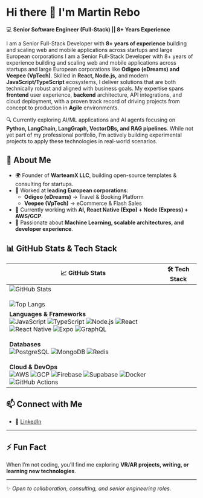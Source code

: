 # Hi there 👋 I'm Martin Rebo  

💻 **Senior Software Engineer (Full-Stack) || 8+ Years Experience**  

I am a Senior Full-Stack Developer with **8+ years of experience** building and scaling web and mobile applications across startups and large European corporations I am a Senior Full-Stack Developer with 8+ years of experience building and scaling web and mobile applications across startups and large European corporations like **Odigeo (eDreams) and Veepee (VpTech)**. Skilled in **React, Node.js,** and modern **JavaScript/TypeScript** ecosystems, I deliver solutions that are both technically robust and aligned with business goals. My expertise spans **frontend** user experience, **backend** architecture, API integrations, and cloud deployment, with a proven track record of driving projects from concept to production in **Agile** environments.

🔍 Currently exploring AI/ML applications and AI agents focusing on **Python, LangChain, LangGraph, VectorDBs, and RAG pipelines**. While not yet part of my professional portfolio, I’m actively building experimental projects to apply these technologies in real-world scenarios.

## 🚀 About Me
- 🌍 Founder of **WarteamX LLC**, building open-source templates & consulting for startups.  
- 🏢 Worked at **leading European corporations**:  
  - **Odigeo (eDreams)** → Travel & Booking Platform  
  - **Veepee (VpTech)** → eCommerce & Flash Sales  
- 🔭 Currently working with **AI, React Native (Expo) + Node (Express)  + AWS/GCP**.  
- 🎯 Passionate about **Machine Learning, scalable architectures, and developer experience**.  

## 📊 GitHub Stats & Tech Stack  

| 📈 GitHub Stats | 🛠️ Tech Stack |
|-----------------|----------------|
| ![GitHub Stats](https://github-readme-stats.vercel.app/api?username=martinrebo&show_icons=true&theme=radical) <br><br> ![Top Langs](https://github-readme-stats.vercel.app/api/top-langs/?username=martinrebo&layout=compact&theme=radical) |
 **Languages & Frameworks** <br> ![JavaScript](https://img.shields.io/badge/JavaScript-F7DF1E?style=for-the-badge&logo=javascript&logoColor=black) ![TypeScript](https://img.shields.io/badge/TypeScript-3178C6?style=for-the-badge&logo=typescript&logoColor=white) ![Node.js](https://img.shields.io/badge/Node.js-339933?style=for-the-badge&logo=node.js&logoColor=white) ![React](https://img.shields.io/badge/React-61DAFB?style=for-the-badge&logo=react&logoColor=black) ![React Native](https://img.shields.io/badge/React_Native-20232A?style=for-the-badge&logo=react&logoColor=61DAFB) ![Expo](https://img.shields.io/badge/Expo-000020?style=for-the-badge&logo=expo&logoColor=white) ![GraphQL](https://img.shields.io/badge/GraphQL-E10098?style=for-the-badge&logo=graphql&logoColor=white) <br><br> **Databases** <br> ![PostgreSQL](https://img.shields.io/badge/PostgreSQL-4169E1?style=for-the-badge&logo=postgresql&logoColor=white) ![MongoDB](https://img.shields.io/badge/MongoDB-47A248?style=for-the-badge&logo=mongodb&logoColor=white) ![Redis](https://img.shields.io/badge/Redis-DC382D?style=for-the-badge&logo=redis&logoColor=white) <br><br> **Cloud & DevOps** <br> ![AWS](https://img.shields.io/badge/AWS-232F3E?style=for-the-badge&logo=amazon-aws&logoColor=white) ![GCP](https://img.shields.io/badge/Google_Cloud-4285F4?style=for-the-badge&logo=google-cloud&logoColor=white) ![Firebase](https://img.shields.io/badge/Firebase-FFCA28?style=for-the-badge&logo=firebase&logoColor=black) ![Supabase](https://img.shields.io/badge/Supabase-3ECF8E?style=for-the-badge&logo=supabase&logoColor=white) ![Docker](https://img.shields.io/badge/Docker-2496ED?style=for-the-badge&logo=docker&logoColor=white) ![GitHub Actions](https://img.shields.io/badge/GitHub_Actions-2088FF?style=for-the-badge&logo=github-actions&logoColor=white) |


## 📫 Connect with Me

- 💼 [LinkedIn](https://linkedin.com/in/martin-rebo)  

---

## ⚡ Fun Fact
When I’m not coding, you’ll find me exploring **VR/AR projects, writing, or learning new technologies**.  

---
✨ *Open to collaboration, consulting, and senior engineering roles.*  